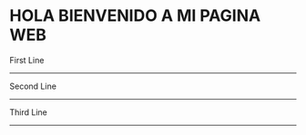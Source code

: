 <!DOCTYPE html>
<html>
  <head>
  </head>
  <body>
    <h1>HOLA BIENVENIDO A MI PAGINA WEB</h1>
    First Line
    <hr color="red">Second Line
    <hr color="green">Third Line
    <hr color="blue">
  </body>
  </html>
